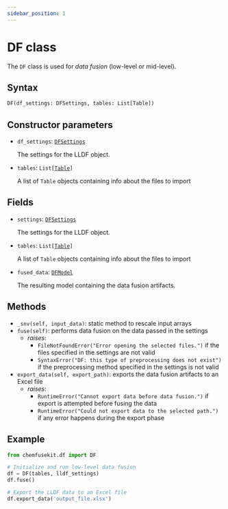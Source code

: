 ```yaml
---
sidebar_position: 1
---
```


# DF class

The `DF` class is used for _data fusion_ (low-level or mid-level).

## Syntax

```python
DF(df_settings: DFSettings, tables: List[Table])
```

## Constructor parameters

- `df_settings`: [`DFSettings`](./dfsettings)
  
  The settings for the LLDF object.

- `tables`: `List[`[`Table`](./table.md)`]`

  A list of `Table` objects containing info about the files to import

## Fields

- `settings`: [`DFSettings`](./dfsettings)
  
  The settings for the LLDF object.

- `tables`: `List[`[`Table`](./table.md)`]`

  A list of `Table` objects containing info about the files to import

- `fused_data`: [`DFModel`](./dfmodel.md) 

  The resulting model containing the data fusion artifacts.

## Methods

- `_snv(self, input_data)`: static method to rescale input arrays
- `fuse(self)`: performs data fusion on the data passed in the settings
  - *raises*:
    - `FileNotFoundError("Error opening the selected files.")`
      if the files specified in the settings are not valid
    - `SyntaxError("DF: this type of preprocessing does not exist")`
      if the preprocessing method specified in the settings is not valid
- `export_data(self, export_path)`: exports the data fusion artifacts to an Excel file
  - *raises*:
    - `RuntimeError("Cannot export data before data fusion.")` if export is
      attempted before fusing the data
    - `RuntimeError("Could not export data to the selected path.")` if any error
      happens during the export phase


## Example

```python
from chemfusekit.df import DF

# Initialize and run low-level data fusion
df = DF(tables, lldf_settings)
df.fuse()

# Export the LLDF data to an Excel file
df.export_data('output_file.xlsx')
```